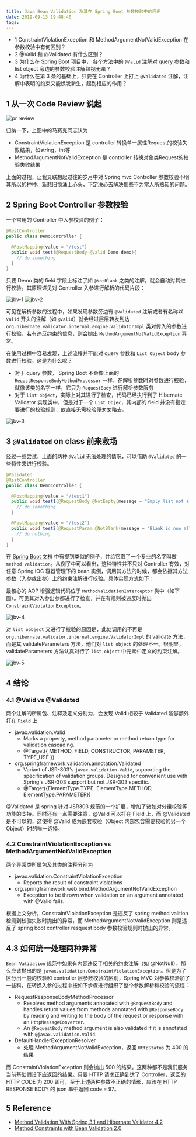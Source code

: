 ```yaml
---
title: Java Bean Validation 及其在 Spring Boot 参数校验中的应用
date: 2019-09-13 19:48:40
tags:
---
```


- 1 ConstraintViolationException 和 MethodArgumentNotValidException 在参数校验中有何区别？
- 2 @Valid 和 @Validated 有什么区别？
- 3 为什么在 Spring Boot 项目中， 各个方法中的 `@Valid` 注解对 query 参数和 list object 旁边的参数校验注解熟视无睹？
- 4 为什么在第 3 条的基础上，只要在 Controller 上打上 `@Validated` 注解，注解中表明的约束又能焕发新生，起到相应的作用？

<!--more-->

## 1 从一次  Code Review 说起

![pr review](java-bean-validation/2019-08-25-pr-review-record.png)

归纳一下，上图中的马赛克同志认为

- ConstraintViolationException 是 controller 转换单一属性Request的校验失败结果，如string，int等
- MethodArgumentNotValidException 是 controller 转换对象类Request的校验失败结果

上面的过招，让我又联想起过往的岁月中对 Spring mvc Controller 参数校验不明其所以的种种，新悲旧愤涌上心头，下定决心去解决那些不为常人所熟知的问题。

## 2 Spring Boot Controller 参数校验

一个常用的 Controller 中入参校验的例子：

```java
@RestController
public class DemoController {

  @PostMapping(value = "/test")
  public void test(@RequestBody @Valid Demo demo){
    // do something
  }
}
```

只要 Demo 类的 field 字段上标注了如 `@NotBlank` 之类的注解，就会自动对其进行校验。其原理详见对 Controller 入参进行解析的代码片段：

![jbv-1](java-bean-validation/jbv-1.png)
![jbv-2](java-bean-validation/jbv-2.png)

可见在解析参数的过程中，如果发现参数旁边有 `@Validated` 注解或者有名称以 `Valid` 开头的注解（如 `@Valid`）就会经过层层转发到达 `org.hibernate.validator.internal.engine.ValidatorImpl` 类对传入的参数进行校验，若有违反约束的信息，则会抛出 `MethodArgumentNotValidException` 异常。

在使用过程中容易发现，上述流程并不能对 query 参数和 `List Object` body 参数进行校验，这是为什么呢？

- 对于 query 参数， Spring Boot 不会像上面的 `RequstResponseBodyMethodProcessor` 一样，在解析参数时对参数进行校验，就像该类的名字一样，它只为 `RequestBody` 进行解析参数服务
- 对于 `list object`，实际上对其进行了检查，代码已经执行到了 Hibernate Validator 实现类中，但是对于一个 `List Objec`，其内部的 field 并没有指定要进行的校验规则，故直接无需校验便匆匆略去。

![jbv-3](java-bean-validation/jbv-3.png)

## 3 `@Validated` on class 前来救场

经过一些尝试，上面的两种 `@Valid` 无法处理的情况，可以借助 `@Validated` 的一些特性来进行校验。

```java
@Validated
@RestController
public class DemoController {

  @PostMapping(value = "/test1")
  public void test1(@RequestBody @NotEmpty(message = "Emply list not allowed") List<Demo> demos){
    // do something
  }

  @PostMapping(value = "/test2")
  public void test2(@RequestParam @NotBlank(message = "Blank id now allowed") String id) {
    // do nothing
  }
}
```

在 [Spring Boot 文档](https://docs.spring.io/spring-boot/docs/current/reference/html/boot-features-validation.html) 中有提到类似的例子，并给它取了一个专业的名字叫做 `method validation`。从例子中可以看出，这种特性并不只对 Controller 有效，对任意 Spring IOC 容器管理下的 bean 实例，调用其方法的时候，都会依据其方法参数（入参或出参）上的约束注解进行校验。具体实现方式如下：

最核心的 AOP 增强逻辑代码位于 `MethodValidationInterceptor` 类中（如下图）。可见其对入参出参都进行了检查，并在有规则被违反时抛出 `ConstraintViolationException`。

![jbv-4](java-bean-validation/jbv-4.png)

对 `list obbject` 又进行了校验的原因是，此处调用的不再是 `org.hibernate.validator.internal.engine.ValidatorImpl` 的 validate 方法，而是其 validateParameters 方法，他们对 `list object` 的处理不一。很明显，validateParameters 方法认真对待了 `list object` 中元素中定义的约束注解。

![jbv-5](java-bean-validation/jbv-5.png)

## 4 结论

### 4.1 @Valid vs @Validated

两个注解的所属包、注释及定义分别为，会发现 Valid 相较于 Validated 能够额外打在 `Field` 上

- javax.validation.Valid
  - Marks a property, method parameter or method return type for validation cascading.
  - @Target({ METHOD, FIELD, CONSTRUCTOR, PARAMETER, TYPE_USE })
- org.springframework.validation.annotation.Validated
  - Variant of JSR-303's `javax.validation.Valid`, supporting the specification of validation groups. Designed for convenient use with Spring's JSR-303 support but not JSR-303 specific.
  - @Target({ElementType.TYPE, ElementType.METHOD, ElementType.PARAMETER})

@Validated 是 spring 针对 JSR303 规范的一个扩展，增加了诸如对分组校验等功能的支持。同时还有一点需要注意，@Valid 可以打在 Field 上，而 @Validated 是不可以的，这使得 @Valid 成为嵌套校验（Object 内部包含需要校验的另一个 Object）时的唯一选择。

### 4.2 ConstraintViolationException vs MethodArgumentNotValidException

两个异常类所属包及其类的注释分别为

- javax.validation.ConstraintViolationException
  - Reports the result of constraint violations
- org.springframework.web.bind.MethodArgumentNotValidException
  - Exception to be thrown when validation on an argument annotated with @Valid fails.

根据上文分析，ConstraintViolationException 是违反了 spring method valition 检测到校验失败时抛出的异常，而 MethodArgumentNotValidException 则是违反了 spring boot controller resquest body 参数校验规则时抛出的异常。

## 4.3 如何统一处理两种异常

`Bean Validation` 规范中如果有内容违反了相关的约束注解（如 @NotNull），那么应该抛出的是 `javax.validation.ConstraintViolationException`。但是为了区分出一般的校验和 controller 层参数校验的区别，Spring MVC 对参数校验加了一些料，在转换入参的过程中按如下步骤进行组织了整个参数解析和校验的流程：

- RequestResponseBodyMethodProcessor
  - Resolves method arguments annotated with `@RequestBody` and handles return values from methods annotated with `@ResponseBody` by reading and writing to the body of the request or response with an `HttpMessageConverter`.
  - An `@RequestBody` method argument is also validated if it is annotated with `@javax.validation.Valid`.
- DefaultHandlerExceptionResolver
  - 处理 MethodArgumentNotValidException，返回 `HttpStatus` 为 400 的结果

而 ConstraintViolationException 则会抛出 500 的结果。这两种都不是我们服务当前基础假设下应返回的结果。只要 HTTP 请求正确到达了 Controller，返回的 HTTP CODE 为 200 即可，至于上述两种参数不正确的情形，应该在 HTTP RESPONSE BODY 的 json 串中返回 code = 97。

## 5 Reference

- [Method Validation With Spring 3.1 and Hibernate Validator 4.2](https://blog.codeleak.pl/2012/03/how-to-method-level-validation-in.html)
- [Method Constraints with Bean Validation 2.0](baeldung.com/javax-validation-method-constraints)
